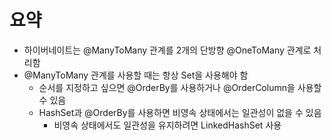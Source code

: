 # 요약
- 하이버네이트는 @ManyToMany 관계를 2개의 단방향 @OneToMany 관계로 처리함
- @ManyToMany 관계를 사용할 때는 항상 Set을 사용해야 함
  - 순서를 지정하고 싶으면 @OrderBy를 사용하거나 @OrderColumn을 사용할 수 있음
  - HashSet과 @OrderBy를 사용하면 비영속 상태에서는 일관성이 없을 수 있음
    - 비영속 상태에서도 일관성을 유지하려면 LinkedHashSet 사용
